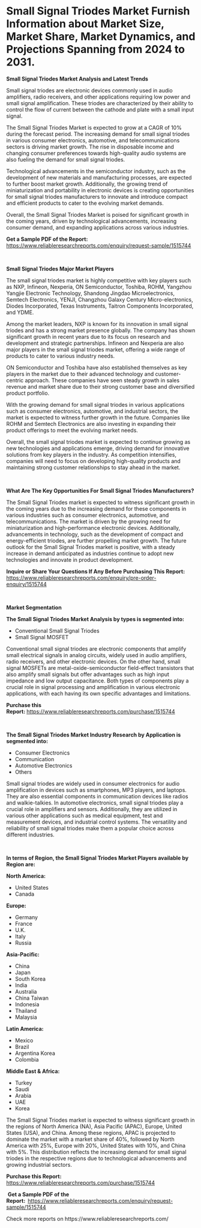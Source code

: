 <p><h1>Small Signal Triodes Market Furnish Information about Market Size, Market Share, Market Dynamics, and Projections Spanning from 2024 to 2031.</h1></p><p><strong>Small Signal Triodes Market Analysis and Latest Trends</strong></p>
<p><p>Small signal triodes are electronic devices commonly used in audio amplifiers, radio receivers, and other applications requiring low power and small signal amplification. These triodes are characterized by their ability to control the flow of current between the cathode and plate with a small input signal.</p><p>The Small Signal Triodes Market is expected to grow at a CAGR of 10% during the forecast period. The increasing demand for small signal triodes in various consumer electronics, automotive, and telecommunications sectors is driving market growth. The rise in disposable income and changing consumer preferences towards high-quality audio systems are also fueling the demand for small signal triodes.</p><p>Technological advancements in the semiconductor industry, such as the development of new materials and manufacturing processes, are expected to further boost market growth. Additionally, the growing trend of miniaturization and portability in electronic devices is creating opportunities for small signal triodes manufacturers to innovate and introduce compact and efficient products to cater to the evolving market demands.</p><p>Overall, the Small Signal Triodes Market is poised for significant growth in the coming years, driven by technological advancements, increasing consumer demand, and expanding applications across various industries.</p></p>
<p><strong>Get a Sample PDF of the Report:&nbsp;</strong> <a href="https://www.reliableresearchreports.com/enquiry/request-sample/1515744">https://www.reliableresearchreports.com/enquiry/request-sample/1515744</a></p>
<p>&nbsp;</p>
<p><strong>Small Signal Triodes Major Market Players</strong></p>
<p><p>The small signal triodes market is highly competitive with key players such as NXP, Infineon, Nexperia, ON Semiconductor, Toshiba, ROHM, Yangzhou Yangjie Electronic Technology, Shandong Jingdao Microelectronics, Semtech Electronics, YENJI, Changzhou Galaxy Century Micro-electronics, Diodes Incorporated, Texas Instruments, Taitron Components Incorporated, and YDME. </p><p>Among the market leaders, NXP is known for its innovation in small signal triodes and has a strong market presence globally. The company has shown significant growth in recent years due to its focus on research and development and strategic partnerships. Infineon and Nexperia are also major players in the small signal triodes market, offering a wide range of products to cater to various industry needs.</p><p>ON Semiconductor and Toshiba have also established themselves as key players in the market due to their advanced technology and customer-centric approach. These companies have seen steady growth in sales revenue and market share due to their strong customer base and diversified product portfolio.</p><p>With the growing demand for small signal triodes in various applications such as consumer electronics, automotive, and industrial sectors, the market is expected to witness further growth in the future. Companies like ROHM and Semtech Electronics are also investing in expanding their product offerings to meet the evolving market needs.</p><p>Overall, the small signal triodes market is expected to continue growing as new technologies and applications emerge, driving demand for innovative solutions from key players in the industry. As competition intensifies, companies will need to focus on developing high-quality products and maintaining strong customer relationships to stay ahead in the market.</p></p>
<p>&nbsp;</p>
<p><strong>What Are The Key Opportunities For Small Signal Triodes Manufacturers?</strong></p>
<p><p>The Small Signal Triodes market is expected to witness significant growth in the coming years due to the increasing demand for these components in various industries such as consumer electronics, automotive, and telecommunications. The market is driven by the growing need for miniaturization and high-performance electronic devices. Additionally, advancements in technology, such as the development of compact and energy-efficient triodes, are further propelling market growth. The future outlook for the Small Signal Triodes market is positive, with a steady increase in demand anticipated as industries continue to adopt new technologies and innovate in product development.</p></p>
<p><strong>Inquire or Share Your Questions If Any Before Purchasing This Report:</strong> <a href="https://www.reliableresearchreports.com/enquiry/pre-order-enquiry/1515744">https://www.reliableresearchreports.com/enquiry/pre-order-enquiry/1515744</a></p>
<p>&nbsp;</p>
<p><strong>Market Segmentation</strong></p>
<p><strong>The Small Signal Triodes Market Analysis by types is segmented into:</strong></p>
<p><ul><li>Conventional Small Signal Triodes</li><li>Small Signal MOSFET</li></ul></p>
<p><p>Conventional small signal triodes are electronic components that amplify small electrical signals in analog circuits, widely used in audio amplifiers, radio receivers, and other electronic devices. On the other hand, small signal MOSFETs are metal-oxide-semiconductor field-effect transistors that also amplify small signals but offer advantages such as high input impedance and low output capacitance. Both types of components play a crucial role in signal processing and amplification in various electronic applications, with each having its own specific advantages and limitations.</p></p>
<p><strong>Purchase this Report:&nbsp;</strong><a href="https://www.reliableresearchreports.com/purchase/1515744">https://www.reliableresearchreports.com/purchase/1515744</a></p>
<p>&nbsp;</p>
<p><strong>The Small Signal Triodes Market Industry Research by Application is segmented into:</strong></p>
<p><ul><li>Consumer Electronics</li><li>Communication</li><li>Automotive Electronics</li><li>Others</li></ul></p>
<p><p>Small signal triodes are widely used in consumer electronics for audio amplification in devices such as smartphones, MP3 players, and laptops. They are also essential components in communication devices like radios and walkie-talkies. In automotive electronics, small signal triodes play a crucial role in amplifiers and sensors. Additionally, they are utilized in various other applications such as medical equipment, test and measurement devices, and industrial control systems. The versatility and reliability of small signal triodes make them a popular choice across different industries.</p></p>
<p>&nbsp;</p>
<p><strong>In terms of Region, the Small Signal Triodes Market Players available by Region are:</strong></p>
<p>
    <p> <strong> North America: </strong>
        <ul>
            <li>United States</li>
            <li>Canada</li>
        </ul>
        </p> 
    <p> <strong> Europe: </strong>
        <ul>
            <li>Germany</li>
            <li>France</li>
            <li>U.K.</li>
            <li>Italy</li>
            <li>Russia</li>
        </ul>
        </p> 
    <p> <strong> Asia-Pacific: </strong>
        <ul>
            <li>China</li>
            <li>Japan</li>
            <li>South Korea</li>
            <li>India</li>
            <li>Australia</li>
            <li>China Taiwan</li>
            <li>Indonesia</li>
            <li>Thailand</li>
            <li>Malaysia</li>
        </ul>
        </p> 
    <p> <strong> Latin America: </strong>
        <ul>
            <li>Mexico</li>
            <li>Brazil</li>
            <li>Argentina Korea</li>
            <li>Colombia</li>
        </ul>
        </p> 
    <p> <strong> Middle East & Africa: </strong>
        <ul>
            <li>Turkey</li>
            <li>Saudi</li>
            <li>Arabia</li>
            <li>UAE</li>
            <li>Korea</li>
        </ul>
    </p>
    </p>
<p><p>The Small Signal Triodes market is expected to witness significant growth in the regions of North America (NA), Asia Pacific (APAC), Europe, United States (USA), and China. Among these regions, APAC is projected to dominate the market with a market share of 40%, followed by North America with 25%, Europe with 20%, United States with 10%, and China with 5%. This distribution reflects the increasing demand for small signal triodes in the respective regions due to technological advancements and growing industrial sectors.</p></p>
<p><strong>Purchase this Report: </strong><a href="https://www.reliableresearchreports.com/purchase/1515744">https://www.reliableresearchreports.com/purchase/1515744</a></p>
<p>&nbsp;<strong>Get a Sample PDF of the Report:&nbsp;&nbsp;</strong><a href="https://www.reliableresearchreports.com/enquiry/request-sample/1515744">https://www.reliableresearchreports.com/enquiry/request-sample/1515744</a></p>
<p><strong></strong></p>
<p>Check more reports on https://www.reliableresearchreports.com/</p>